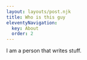 ```yaml
---
layout: layouts/post.njk
title: Who is this guy
eleventyNavigation:
  key: About
  order: 2
---
```


I am a person that writes stuff.
